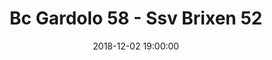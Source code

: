 ---
title: Bc Gardolo 58 - Ssv Brixen 52
date: 2018-12-02 19:00:00
squadra-a: Ssv Brixen
punteggio-a: 58
squadra-b: Bc Gardolo
punteggio-b: 52
partite/squadra: promozione-18-19
luogo: Centro Sportivo Trento Nord
categoria: promozione
---